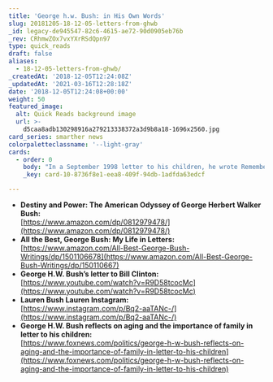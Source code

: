 ```yaml
---
title: 'George h.w. Bush: in His Own Words'
slug: 20181205-18-12-05-letters-from-ghwb
_id: legacy-de945547-82c6-4615-ae72-90d0905eb76b
_rev: CRhmwZOx7vxYXrRSdQpn97
type: quick_reads
draft: false
aliases:
  - 18-12-05-letters-from-ghwb/
_createdAt: '2018-12-05T12:24:08Z'
_updatedAt: '2021-03-16T12:28:18Z'
date: '2018-12-05T12:24:08+00:00'
weight: 50
featured_image:
  alt: Quick Reads background image
  url: >-
    d5caa8adb130298916a279213338372a3d9b8a18-1696x2560.jpg
card_series: smarther news
colorpaletteclassname: '--light-gray'
cards:
  - order: 0
    body: "In a September 1998 letter to his children, he wrote Remember the old song a\x18I’ll Be There Ready When You Are'? Well, I’ll be there ready when you are where there is so much excitement ahead, so many grandkids to watch grow. If you need me, I’m here. Devotedly, Dad.’\n\n[view sources](https://smarthernews.com/18-12-05-letters-from-ghwb/)"
    _key: card-10-8736f8e1-eea8-409f-94db-1adfda63edcf

---
```

* **Destiny and Power: The American Odyssey of George Herbert Walker Bush:**  
[https://www.amazon.com/dp/0812979478/](https://www.amazon.com/dp/0812979478/)
* **All the Best, George Bush: My Life in Letters:**  
[https://www.amazon.com/All-Best-George-Bush-Writings/dp/1501106678](https://www.amazon.com/All-Best-George-Bush-Writings/dp/150110667)
* **George H.W. Bush’s letter to Bill Clinton:**  
[https://www.youtube.com/watch?v=R9D58tcocMc](https://www.youtube.com/watch?v=R9D58tcocMc)
* **Lauren Bush Lauren Instagram:**  
[https://www.instagram.com/p/Bq2-aaTANc-/](https://www.instagram.com/p/Bq2-aaTANc-/)
* **George H.W. Bush reflects on aging and the importance of family in letter to his children:**  
[https://www.foxnews.com/politics/george-h-w-bush-reflects-on-aging-and-the-importance-of-family-in-letter-to-his-children](https://www.foxnews.com/politics/george-h-w-bush-reflects-on-aging-and-the-importance-of-family-in-letter-to-his-children)